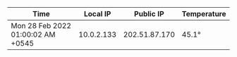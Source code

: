 | Time     | Local IP | Public IP | Temperature |
| ----------- | ----------- | ----------- | ----------- |
| Mon 28 Feb 2022 01:00:02 AM +0545      | 10.0.2.133     | 202.51.87.170  | 45.1° |
